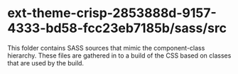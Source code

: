 # ext-theme-crisp-2853888d-9157-4333-bd58-fcc23eb7185b/sass/src

This folder contains SASS sources that mimic the component-class hierarchy. These files
are gathered in to a build of the CSS based on classes that are used by the build.
